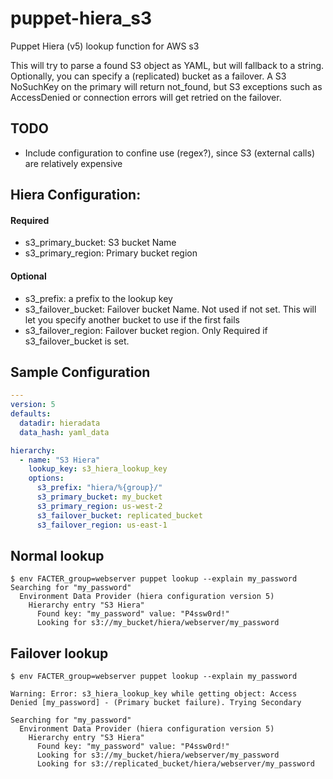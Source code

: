 # puppet-hiera_s3
Puppet Hiera (v5) lookup function for AWS s3

This will try to parse a found S3 object as YAML, but will fallback to a string. Optionally, you can specify a (replicated) bucket as a failover. A S3 NoSuchKey on the primary will return not_found, but S3 exceptions such as AccessDenied or connection errors will get retried on the failover.

## TODO
 - Include configuration to confine use (regex?), since S3 (external calls) are relatively expensive

## Hiera Configuration:

#### Required
 - s3_primary_bucket: S3 bucket Name
 - s3_primary_region: Primary bucket region

#### Optional
 - s3_prefix: a prefix to the lookup key
 - s3_failover_bucket: Failover bucket Name. Not used if not set. This will let you specify another bucket to use if the first fails
 - s3_failover_region: Failover bucket region. Only Required if s3_failover_bucket is set.


## Sample Configuration
```yaml
---
version: 5
defaults:  
  datadir: hieradata
  data_hash: yaml_data

hierarchy:
  - name: "S3 Hiera"
    lookup_key: s3_hiera_lookup_key
    options:
      s3_prefix: "hiera/%{group}/"
      s3_primary_bucket: my_bucket
      s3_primary_region: us-west-2
      s3_failover_bucket: replicated_bucket
      s3_failover_region: us-east-1

```

## Normal lookup
```
$ env FACTER_group=webserver puppet lookup --explain my_password
Searching for "my_password"
  Environment Data Provider (hiera configuration version 5)
    Hierarchy entry "S3 Hiera"
      Found key: "my_password" value: "P4ssw0rd!"
      Looking for s3://my_bucket/hiera/webserver/my_password

```

## Failover lookup
```
$ env FACTER_group=webserver puppet lookup --explain my_password

Warning: Error: s3_hiera_lookup_key while getting object: Access
Denied [my_password] - (Primary bucket failure). Trying Secondary

Searching for "my_password"
  Environment Data Provider (hiera configuration version 5)
    Hierarchy entry "S3 Hiera"
      Found key: "my_password" value: "P4ssw0rd!"
      Looking for s3://my_bucket/hiera/webserver/my_password
      Looking for s3://replicated_bucket/hiera/webserver/my_password
```
